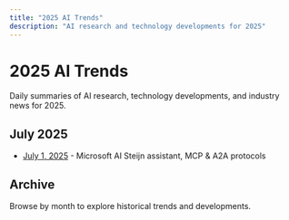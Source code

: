 ```yaml
---
title: "2025 AI Trends"
description: "AI research and technology developments for 2025"
---
```


# 2025 AI Trends

Daily summaries of AI research, technology developments, and industry news for 2025.

## July 2025

- [July 1, 2025](./2025-07-01/) - Microsoft AI Steijn assistant, MCP & A2A protocols

## Archive

Browse by month to explore historical trends and developments.